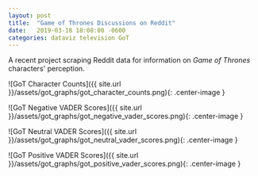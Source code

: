 ```yaml
---
layout: post
title:  "Game of Thrones Discussions on Reddit"
date:   2019-03-18 18:08:00 -0600
categories: dataviz television GoT
---
```


A recent project scraping Reddit data for information on _Game of Thrones_ characters' perception.

![GoT Character Counts]({{ site.url }}/assets/got_graphs/got_character_counts.png){: .center-image }


![GoT Negative VADER Scores]({{ site.url }}/assets/got_graphs/got_negative_vader_scores.png){: .center-image }


![GoT Neutral VADER Scores]({{ site.url }}/assets/got_graphs/got_neutral_vader_scores.png){: .center-image }


![GoT Positive VADER Scores]({{ site.url }}/assets/got_graphs/got_positive_vader_scores.png){: .center-image }